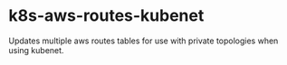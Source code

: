 # k8s-aws-routes-kubenet
Updates multiple aws routes tables for use with private topologies when using kubenet.
